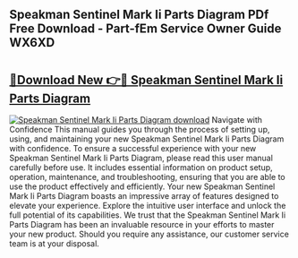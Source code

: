 ## Speakman Sentinel Mark Ii Parts Diagram PDf Free Download - Part-fEm Service Owner Guide WX6XD

# <h2><a href="http://dfpp7x5.blite.top/?on=Speakman+Sentinel+Mark+Ii+Parts+Diagram">🔗Download New 👉🔴 Speakman Sentinel Mark Ii Parts Diagram</a></h2>

[![Speakman Sentinel Mark Ii Parts Diagram download](https://i.imgur.com/lujVjoI.png)](http://dfpp7x5.blite.top/?on=Speakman+Sentinel+Mark+Ii+Parts+Diagram)
Navigate with Confidence This manual guides you through the process of setting up, using, and maintaining your new Speakman Sentinel Mark Ii Parts Diagram with confidence. To ensure a successful experience with your new Speakman Sentinel Mark Ii Parts Diagram, please read this user manual carefully before use. It includes essential information on product setup, operation, maintenance, and troubleshooting, ensuring that you are able to use the product effectively and efficiently. Your new Speakman Sentinel Mark Ii Parts Diagram boasts an impressive array of features designed to elevate your experience. Explore the intuitive user interface and unlock the full potential of its capabilities. We trust that the Speakman Sentinel Mark Ii Parts Diagram has been an invaluable resource in your efforts to master your new product. Should you require any assistance, our customer service team is at your disposal.
